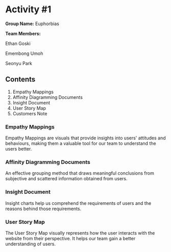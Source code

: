 # Activity #1 

**Group Name:**
Euphorbias

**Team Members:**

Ethan Goski 

Emembong Umoh

Seonyu Park 

## Contents
1. Empathy Mappings
2. Affinity Diagramming Documents
3. Insight Document
4. User Story Map
5. Customers Note

### Empathy Mappings
Empathy Mappings are visuals that provide insights into users' attitudes and behaviours, making them a valuable tool for our team to understand the users better.

### Affinity Diagramming Documents
An effective grouping method that draws meaningful conclusions from subjective and scattered information obtained from users.

### Insight Document
Insight charts help us comprehend the requirements of users and the reasons behind those requirements.

### User Story Map
The User Story Map visually represents how the user interacts with the website from their perspective. It helps our team gain a better understanding of users.

